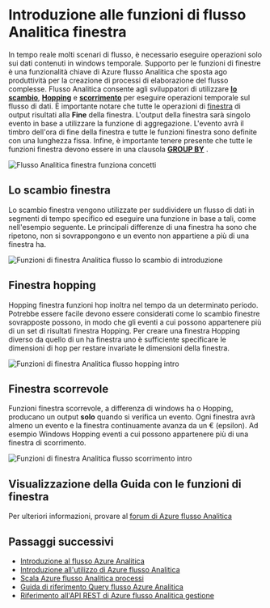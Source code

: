 <properties
    pageTitle="Introduzione alle funzioni di flusso Analitica finestra | Microsoft Azure"
    description="Informazioni sulle funzioni finestra tre in flusso Analitica (ha hopping, scorrimento)."
    keywords="lo scambio di finestra, finestra hopping finestra scorrevole"
    documentationCenter=""
    services="stream-analytics"
    authors="jeffstokes72"
    manager="jhubbard"
    editor="cgronlun"
/>

<tags
    ms.service="stream-analytics"
    ms.devlang="na"
    ms.topic="article"
    ms.tgt_pltfrm="na"
    ms.workload="data-services"
    ms.date="09/26/2016"
    ms.author="jeffstok"
/>


# <a name="introduction-to-stream-analytics-window-functions"></a>Introduzione alle funzioni di flusso Analitica finestra

In tempo reale molti scenari di flusso, è necessario eseguire operazioni solo sui dati contenuti in windows temporale. Supporto per le funzioni di finestre è una funzionalità chiave di Azure flusso Analitica che sposta ago produttività per la creazione di processi di elaborazione del flusso complesse. Flusso Analitica consente agli sviluppatori di utilizzare [**lo scambio**](https://msdn.microsoft.com/library/dn835055.aspx), [**Hopping**](https://msdn.microsoft.com/library/dn835041.aspx) e [**scorrimento**](https://msdn.microsoft.com/library/dn835051.aspx) per eseguire operazioni temporale sul flusso di dati. È importante notare che tutte le operazioni di [finestra](https://msdn.microsoft.com/library/dn835019.aspx) di output risultati alla **Fine** della finestra. L'output della finestra sarà singolo evento in base a utilizzare la funzione di aggregazione. L'evento avrà il timbro dell'ora di fine della finestra e tutte le funzioni finestra sono definite con una lunghezza fissa. Infine, è importante tenere presente che tutte le funzioni finestra devono essere in una clausola [**GROUP BY**](https://msdn.microsoft.com/library/dn835023.aspx) .

![Flusso Analitica finestra funziona concetti](media/stream-analytics-window-functions/stream-analytics-window-functions-conceptual.png)

## <a name="tumbling-window"></a>Lo scambio finestra

Lo scambio finestra vengono utilizzate per suddividere un flusso di dati in segmenti di tempo specifico ed eseguire una funzione in base a tali, come nell'esempio seguente. Le principali differenze di una finestra ha sono che ripetono, non si sovrappongono e un evento non appartiene a più di una finestra ha.

![Funzioni di finestra Analitica flusso lo scambio di introduzione](media/stream-analytics-window-functions/stream-analytics-window-functions-tumbling-intro.png)

## <a name="hopping-window"></a>Finestra hopping

Hopping finestra funzioni hop inoltra nel tempo da un determinato periodo. Potrebbe essere facile devono essere considerati come lo scambio finestre sovrapposte possono, in modo che gli eventi a cui possono appartenere più di un set di risultati finestra Hopping. Per creare una finestra Hopping diverso da quello di un ha finestra uno è sufficiente specificare le dimensioni di hop per restare invariate le dimensioni della finestra. 

![Funzioni di finestra Analitica flusso hopping intro](media/stream-analytics-window-functions/stream-analytics-window-functions-hopping-intro.png)

## <a name="sliding-window"></a>Finestra scorrevole

Funzioni finestra scorrevole, a differenza di windows ha o Hopping, producano un output **solo** quando si verifica un evento. Ogni finestra avrà almeno un evento e la finestra continuamente avanza da un € (epsilon). Ad esempio Windows Hopping eventi a cui possono appartenere più di una finestra di scorrimento.

![Funzioni di finestra Analitica flusso scorrimento intro](media/stream-analytics-window-functions/stream-analytics-window-functions-sliding-intro.png)

## <a name="getting-help-with-window-functions"></a>Visualizzazione della Guida con le funzioni di finestra

Per ulteriori informazioni, provare al [forum di Azure flusso Analitica](https://social.msdn.microsoft.com/Forums/en-US/home?forum=AzureStreamAnalytics)

## <a name="next-steps"></a>Passaggi successivi

- [Introduzione al flusso Azure Analitica](stream-analytics-introduction.md)
- [Introduzione all'utilizzo di Azure flusso Analitica](stream-analytics-get-started.md)
- [Scala Azure flusso Analitica processi](stream-analytics-scale-jobs.md)
- [Guida di riferimento Query flusso Azure Analitica](https://msdn.microsoft.com/library/azure/dn834998.aspx)
- [Riferimento all'API REST di Azure flusso Analitica gestione](https://msdn.microsoft.com/library/azure/dn835031.aspx)
